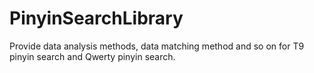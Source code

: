 PinyinSearchLibrary
===================

Provide data analysis methods, data matching method and so on for T9 pinyin search and Qwerty pinyin search.
